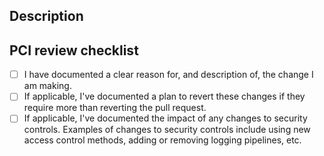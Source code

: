 ## Description

## PCI review checklist
<!-- heimdall_github_prtemplate:grc-pci_dss-2024-01-05 -->
- [ ] I have documented a clear reason for, and description of, the change I am making.
- [ ] If applicable, I've documented a plan to revert these changes if they require more than reverting the pull request.
- [ ] If applicable, I've documented the impact of any changes to security controls.
  Examples of changes to security controls include using new access control methods, adding or removing logging pipelines, etc.
